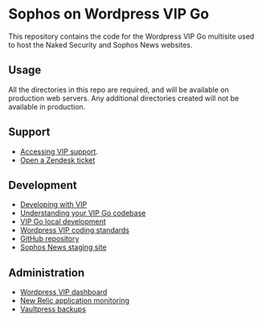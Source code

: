# Sophos on Wordpress VIP Go

This repository contains the code for the Wordpress VIP Go multisite used to host the Naked Security and Sophos News websites.

## Usage

All the directories in this repo are required, and will be available on production web servers. Any additional directories created will not be available in production.

## Support

* [Accessing VIP support](https://wpvip.com/documentation/vip-go/accessing-vip-support/).
* [Open a Zendesk ticket](https://wordpressvip.zendesk.com)

## Development

* [Developing with VIP](https://wpvip.com/documentation/developing-with-vip/welcome-to-vip-development/)
* [Understanding your VIP Go codebase](https://wpvip.com/documentation/vip-go/understanding-your-vip-go-codebase/)
* [VIP Go local development](https://wpvip.com/documentation/vip-go/local-vip-go-development-environment/)
* [Wordpress VIP coding standards](https://github.com/Automattic/VIP-Coding-Standards)
* [GitHub repository](https://github.com/wpcomvip/sophos-news)
* [Sophos News staging site](https://news-sophos-develop.go-vip.net)

## Administration

* [Wordpress VIP dashboard](https://dashboard.wpvip.com/apps/1840)
* [New Relic application monitoring](https://login.newrelic.com/login)
* [Vaultpress backups](https://vaultpress.com/)
